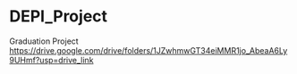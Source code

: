 # DEPI_Project
Graduation Project
https://drive.google.com/drive/folders/1JZwhmwGT34eiMMR1jo_AbeaA6Ly9UHmf?usp=drive_link
